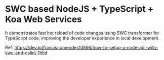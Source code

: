 # SWC based NodeJS + TypeScript + Koa Web Services

It demonstrates fast hot reload of code changes using SWC transformer for TypeScript code,
improving the developer experience in local development.

Ref: https://dev.to/franciscomendes10866/how-to-setup-a-node-api-with-swc-and-eslint-1h5d
